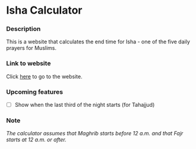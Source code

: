 # Isha Calculator

### Description

This is a website that calculates the end time for Isha - one of the five daily prayers for Muslims.

### Link to website

Click [here](https://yaseen-m.github.io/isha-calculator/) to go to the website.

### Upcoming features

- [ ] Show when the last third of the night starts (for Tahajjud)

### Note

_The calculator assumes that Maghrib starts before 12 a.m. and that Fajr starts at 12 a.m. or after._
